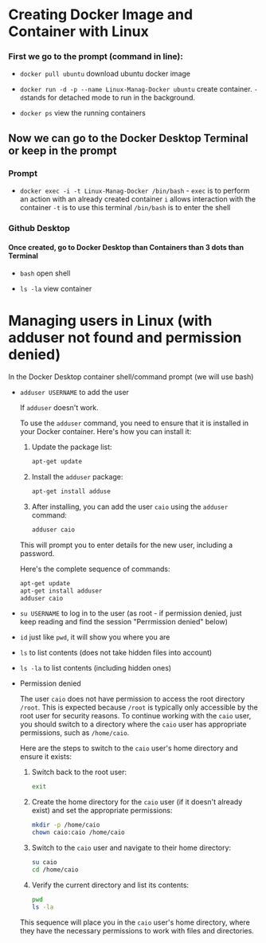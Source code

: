 # Creating Docker Image and Container with Linux

### First we go to the prompt (command in line):

* `docker pull ubuntu` download ubuntu docker image

* `docker run -d -p --name Linux-Manag-Docker ubuntu` create container. `-d`stands for detached mode to run in the background.

* `docker ps` view the running containers

## Now we can go to the Docker Desktop Terminal or keep in the prompt

### Prompt

* `docker exec -i -t Linux-Manag-Docker /bin/bash` - `exec` is to perform an action with an already created container `i` allows interaction with the container `-t` is to use this terminal `/bin/bash` is to enter the shell

### Github Desktop

#### Once created, go to Docker Desktop than Containers than 3 dots than Terminal

* `bash` open shell

* `ls -la` view container

# Managing users in Linux (with adduser not found and permission denied)

In the Docker Desktop container shell/command prompt (we will use bash)

* `adduser USERNAME` to add the user

  If `adduser` doesn't work.
    
    To use the `adduser` command, you need to ensure that it is installed in your Docker container. Here's how you can install it:
    
    1. Update the package list:
        
        ```bash
        apt-get update
        ```
        
    2. Install the `adduser` package:
        
        ```bash
        apt-get install adduse
        ```
        
    3. After installing, you can add the user `caio` using the `adduser` command:
        
        ```bash
        adduser caio
        ```
        
    
    This will prompt you to enter details for the new user, including a password.
    
    Here's the complete sequence of commands:
    
    ```bash
    apt-get update
    apt-get install adduser
    adduser caio
    ```

* `su USERNAME`  to log in to the user (as root - if permission denied, just keep reading and find the session "Perrmission denied" below)

* `id` just like `pwd`, it will show you where you are

* `ls` to list contents (does not take hidden files into account)

* `ls -la` to list contents (including hidden ones)

- Permission denied
    
    The user `caio` does not have permission to access the root directory `/root`. This is expected because `/root` is typically only accessible by the root user for security reasons. To continue working with the `caio` user, you should switch to a directory where the `caio` user has appropriate permissions, such as `/home/caio`.
    
    Here are the steps to switch to the `caio` user's home directory and ensure it exists:
    
    1. Switch back to the root user:
        
        ```bash
        exit
        ```
        
    2. Create the home directory for the `caio` user (if it doesn't already exist) and set the appropriate permissions:
        
        ```bash
        mkdir -p /home/caio
        chown caio:caio /home/caio
        ```
        
    3. Switch to the `caio` user and navigate to their home directory:
        
        ```bash
        su caio
        cd /home/caio
        ```
        
    4. Verify the current directory and list its contents:
        
        ```bash
        pwd
        ls -la
        ```
        
    This sequence will place you in the `caio` user's home directory, where they have the necessary permissions to work with files and directories.
